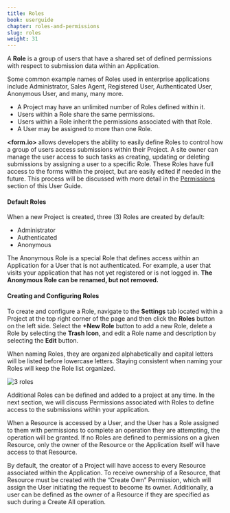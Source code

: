 ```yaml
---
title: Roles
book: userguide
chapter: roles-and-permissions
slug: roles
weight: 31
---
```

A **Role** is a group of users that have a shared set of defined permissions with respect to submission data within an Application.

Some common example names of Roles used in enterprise applications include Administrator, Sales Agent, Registered User, Authenticated User, Anonymous User, and many, many more.

 - A Project may have an unlimited number of Roles defined within it.
 - Users within a Role share the same permissions.
 - Users within a Role inherit the permissions associated with that Role.
 - A User may be assigned to more than one Role.

**&lt;<span class="text-primary">form</span>.<span class="text-secondary">io</span>&gt;** allows developers the ability to easily define Roles to control how a group of users access submissions within their Project. A site owner can manage the user access to such tasks as creating, updating or deleting submissions by assigning a user to a specific Role. These Roles have full access to the forms within the project, but are easily edited if needed in the future. This process will be discussed with more detail in the [Permissions](#permissions) section of this User Guide.

#### Default Roles

When a new Project is created, three (3) Roles are created by default:

 - Administrator
 - Authenticated
 - Anonymous

The Anonymous Role is a special Role that defines access within an Application for a User that is not authenticated. For example, a user that visits your application that has not yet registered or is not logged in. **The Anonymous Role can be renamed, but not removed.**

#### Creating and Configuring Roles

To create and configure a Role, navigate to the **Settings** tab located within a Project at the top right corner of the page and then click the **Roles** button on the left side. Select the **+New Role** button to add a new Role, delete a Role by selecting the **Trash Icon**, and edit a Role name and description by selecting the **Edit** button.

<p class="note">When naming Roles, they are organized alphabetically and capital letters will be listed before lowercase letters. Staying consistent when naming your Roles will keep the Role list organized.</p>

![3 roles](https://cloud.githubusercontent.com/assets/13321142/13097271/30b19550-d4e5-11e5-95ed-4eef84caa0de.png)

Additional Roles can be defined and added to a project at any time. In the next section, we will discuss Permissions associated with Roles to define access to the submissions within your application.

<div class="note" markdown="1">
When a Resource is accessed by a User, and the User has a Role assigned to them with permissions to complete an operation they are attempting, the operation will be granted. If no Roles are defined to permissions on a given Resource, only the owner of the Resource or the Application itself will have access to that Resource.

By default, the creator of a Project will have access to every Resource associated within the Application. To receive ownership of a Resource, that Resource must be created with the “Create Own” Permission, which will assign the User initiating the request to become its owner. Additionally, a user can be defined as the owner of a Resource if they are specified as such during a Create All operation.
</div>

